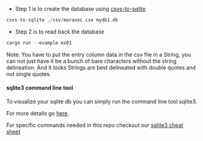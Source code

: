 
* Step 1 is to create the database using
[csvs-to-sqlite](https://github.com/simonw/csvs-to-sqlite)

```rust
csvs-to-sqlite ./csv/moravec.csv mydb1.db
```

* Step 2 is to read back the database

```rust
cargo run --example ex01
```

Note: You have to put the entry column data in the csv file in a String, you can not just have it be a bunch of bare characters without the string delineation. And it looks Strings are best delineated with double quotes and not single quotes.

#### sqlite3 command line tool

To visualize your sqlite db you can simply run the command line tool sqlite3.

For more details go [here](https://sqlite.org/cli.html).

For specific commands needed in this repo checkout our
[sqlite3 cheat sheet](./sqlite3.md)
